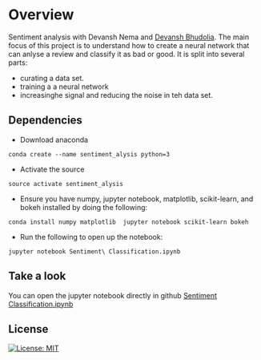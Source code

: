 # Overview
Sentiment analysis with Devansh Nema and [Devansh Bhudolia](https://iamtrask.github.io). The main focus of this project is to understand how to create a neural network that can anlyse a review and classify it as bad or good.
It is split into several parts:
- curating a data set.
- training a a neural network
- increasinghe signal and reducing the noise in teh data set.

## Dependencies

* Download anaconda
```
conda create --name sentiment_alysis python=3
```

* Activate the source
```
source activate sentiment_alysis
```
* Ensure you have numpy, jupyter notebook, matplotlib, scikit-learn, and bokeh installed by doing the following:
```
conda install numpy matplotlib  jupyter notebook scikit-learn bokeh
```
* Run the following to open up the notebook:
```
jupyter notebook Sentiment\ Classification.ipynb
```


## Take a look
You can open the jupyter notebook directly in github [Sentiment Classification.ipynb](https://github.com/sbatururimi/sentiment_analysis/blob/master/Sentiment%20Classification.ipynb)

## License
[![License: MIT](https://img.shields.io/badge/License-MIT-yellow.svg)](https://github.com/sbatururimi/sentiment_analysis/blob/master/LICENSE)
